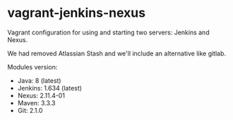 vagrant-jenkins-nexus
===========================

Vagrant configuration for using and starting two servers: Jenkins and Nexus. 

We had removed Atlassian Stash and we'll include an alternative like gitlab.

Modules version:
- Java:  8 (latest)
- Jenkins: 1.634 (latest)
- Nexus: 2.11.4-01
- Maven: 3.3.3
- Git: 2.1.0
